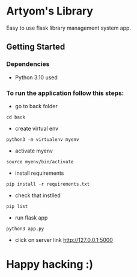 # Artyom's Library

Easy to use flask library management system app.

## Getting Started

### Dependencies

* Python 3.10 used

### To run the application follow this steps:

* go to back folder
```
cd back
```
* create virtual env
```
python3 -m virtualenv myenv
```
* activate myenv
```
source myenv/bin/activate
```
* install requirements
```
pip install -r requirements.txt
```
* check that instlled
```
pip list
```
* run flask app
```
python3 app.py
```
* click on server link http://127.0.0.1:5000

# Happy hacking :)

